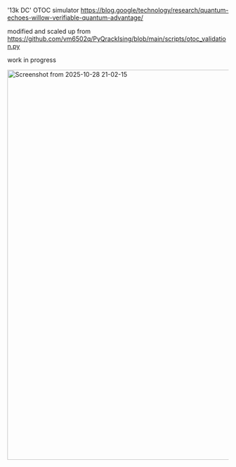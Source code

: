 '13k DC' OTOC simulator https://blog.google/technology/research/quantum-echoes-willow-verifiable-quantum-advantage/

modified and scaled up from https://github.com/vm6502q/PyQrackIsing/blob/main/scripts/otoc_validation.py

work in progress

<img width="1327" height="886" alt="Screenshot from 2025-10-28 21-02-15" src="https://github.com/user-attachments/assets/9ea55dd4-229c-4583-8593-5bed692a672a" />

